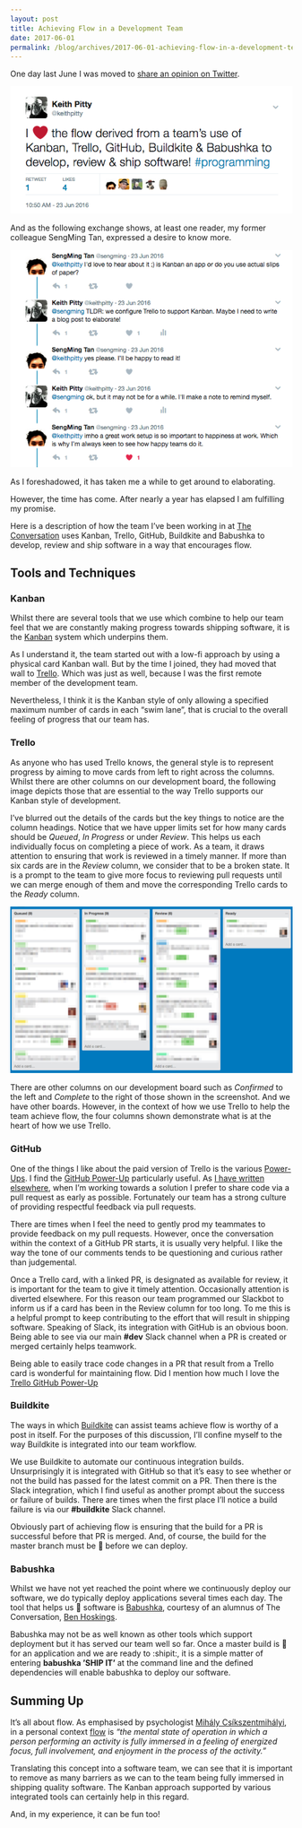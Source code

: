```yaml
---
layout: post
title: Achieving Flow in a Development Team
date: 2017-06-01
permalink: /blog/archives/2017-06-01-achieving-flow-in-a-development-team
---
```


One day last June I was moved to [share an opinion on
Twitter](https://twitter.com/keithpitty/status/745781077126504448).

![](/assets/images/team-flow.png)

And as the following exchange shows, at least one reader, my former
colleague SengMing Tan, expressed a desire to know more.

![](/assets/images/team-flow-sengming.png)

As I foreshadowed, it has taken me a while to get around to elaborating.

However, the time has come. After nearly a year has elapsed I am
fulfilling my promise.

Here is a description of how the team I’ve been working in at [The
Conversation](https://theconversation.com) uses Kanban, Trello, GitHub,
Buildkite and Babushka to develop, review and ship software in a way
that encourages flow.

## Tools and Techniques

### Kanban

Whilst there are several tools that we use which combine to help our
team feel that we are constantly making progress towards shipping
software, it is the [Kanban](https://en.wikipedia.org/wiki/Kanban)
system which underpins them.

As I understand it, the team started out with a low-fi approach by using
a physical card Kanban wall. But by the time I joined, they had moved
that wall to [Trello](https://trello.com/). Which was just as well,
because I was the first remote member of the development team.

Nevertheless, I think it is the Kanban style of only allowing a
specified maximum number of cards in each “swim lane”, that is crucial
to the overall feeling of progress that our team has.

### Trello

As anyone who has used Trello knows, the general style is to represent
progress by aiming to move cards from left to right across the columns.
Whilst there are other columns on our development board, the following
image depicts those that are essential to the way Trello supports our
Kanban style of development.

I’ve blurred out the details of the cards but the key things to notice
are the column headings. Notice that we have upper limits set for how
many cards should be *Queued*, *In Progress* or under *Review*. This
helps us each individually focus on completing a piece of work. As a
team, it draws attention to ensuring that work is reviewed in a timely
manner. If more than six cards are in the *Review* column, we consider
that to be a broken state. It is a prompt to the team to give more focus
to reviewing pull requests until we can merge enough of them and move
the corresponding Trello cards to the *Ready* column.

![](/assets/images/trello-kanban.jpg)

There are other columns on our development board such as *Confirmed* to
the left and *Complete* to the right of those shown in the screenshot.
And we have other boards. However, in the context of how we use Trello
to help the team achieve flow, the four columns shown demonstrate what
is at the heart of how we use Trello.

### GitHub

One of the things I like about the paid version of Trello is the various
[Power-Ups](https://trello.com/power-ups). I find the [GitHub
Power-Up](http://info.trello.com/power-ups/github) particularly useful.
As [I have written
elsewhere](/blog/archives/2015-09-19-effective-collaboration-using-github-prs),
when I’m working towards a solution I prefer to share code via a pull
request as early as possible. Fortunately our team has a strong culture
of providing respectful feedback via pull requests.

There are times when I feel the need to gently prod my teammates to
provide feedback on my pull requests. However, once the conversation
within the context of a GitHub PR starts, it is usually very helpful. I
like the way the tone of our comments tends to be questioning and
curious rather than judgemental.

Once a Trello card, with a linked PR, is designated as available for
review, it is important for the team to give it timely attention.
Occasionally attention is diverted elsewhere. For this reason our team
programmed our Slackbot to inform us if a card has been in the Review
column for too long. To me this is a helpful prompt to keep contributing
to the effort that will result in shipping software. Speaking of Slack,
its integration with GitHub is an obvious boon. Being able to see via
our main **#dev** Slack channel when a PR is created or merged certainly
helps teamwork.

Being able to easily trace code changes in a PR that result from a
Trello card is wonderful for maintaining flow. Did I mention how much I
love the [Trello GitHub
Power-Up](http://info.trello.com/power-ups/github?)

### Buildkite

The ways in which [Buildkite](https://buildkite.com) can assist teams
achieve flow is worthy of a post in itself. For the purposes of this
discussion, I’ll confine myself to the way Buildkite is integrated into
our team workflow.

We use Buildkite to automate our continuous integration builds.
Unsurprisingly it is integrated with GitHub so that it’s easy to see
whether or not the build has passed for the latest commit on a PR. Then
there is the Slack integration, which I find useful as another prompt
about the success or failure of builds. There are times when the first
place I’ll notice a build failure is via our **#buildkite** Slack
channel.

Obviously part of achieving flow is ensuring that the build for a PR is
successful before that PR is merged. And, of course, the build for the
master branch must be :green_heart: before we can deploy.

### Babushka

Whilst we have not yet reached the point where we continuously deploy
our software, we do typically deploy applications several times each
day. The tool that helps us :ship: software is
[Babushka](https://babushka.me/), courtesy of an alumnus of The
Conversation, [Ben Hoskings](https://github.com/benhoskings).

Babushka may not be as well known as other tools which support
deployment but it has served our team well so far. Once a master build
is :green_heart: for an application and we are ready to :shipit:, it is
a simple matter of entering **babushka ’SHIP IT’** at the command line
and the defined dependencies will enable babushka to deploy our
software.

## Summing Up

It’s all about flow. As emphasised by psychologist [Mihály
Csíkszentmihályi](https://en.wikipedia.org/wiki/Mihaly_Csikszentmihalyi),
in a personal context
[flow](https://en.wikipedia.org/wiki/Flow_(psychology)) is *“the mental
state of operation in which a person performing an activity is fully
immersed in a feeling of energized focus, full involvement, and
enjoyment in the process of the activity.”*

Translating this concept into a software team, we can see that it is
important to remove as many barriers as we can to the team being fully
immersed in shipping quality software. The Kanban approach supported by
various integrated tools can certainly help in this regard.

And, in my experience, it can be fun too!
